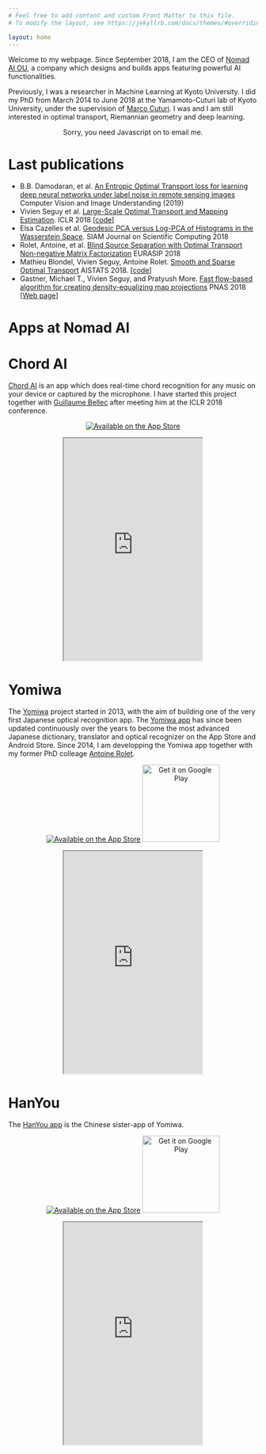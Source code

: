 ```yaml
---
# Feel free to add content and custom Front Matter to this file.
# To modify the layout, see https://jekyllrb.com/docs/themes/#overriding-theme-defaults

layout: home
---
```


Welcome to my webpage. Since September 2018, I am the CEO of [Nomad AI OU](http://www.nomadai.org), a company which designs and builds apps featuring powerful AI functionalities. 

Previously, I was a researcher in Machine Learning at Kyoto University. I did my PhD from March 2014 to June 2018 at the Yamamoto-Cuturi lab of Kyoto University, under the supervision of [Marco Cuturi](http://marcocuturi.net). I was and I am still interested in optimal transport, Riemannian geometry and deep learning.

<center>
<script src="http://code.jquery.com/jquery-1.4.2.min.js"></script>
<script type="text/javascript" language="javascript">
<!--
// Email obfuscator script 2.1 by Tim Williams, University of Arizona
// Random encryption key feature coded by Andrew Moulden
// This code is freeware provided these four comment lines remain intact
// A wizard to generate this code is at http://www.jottings.com/obfuscator/
{ coded = "lClC6Wq6UZr@UG1Cu.iMG"
  key = "OP6bt0zLQ1Fg3xGXvZpcyTJwkYsBhH9AU2NnEloIirVeRK7q8DaSj4dmW5uMfC"
  shift=coded.length
  link=""
  for (i=0; i<coded.length; i++) {
    if (key.indexOf(coded.charAt(i))==-1) {
      ltr = coded.charAt(i)
      link += (ltr)
    }
    else {     
      ltr = (key.indexOf(coded.charAt(i))-shift+key.length) % key.length
      link += (key.charAt(ltr))
    }
  }
document.write("<a href='mailto:"+link+"'>Contact me</a>")
}
//-->
</script><noscript>Sorry, you need Javascript on to email me.</noscript>
</center>

# Last publications
* B.B. Damodaran, et al. [An Entropic Optimal Transport loss for learning deep neural networks under label noise in remote sensing images](https://arxiv.org/abs/1810.01163) Computer Vision and Image Understanding (2019)
* Vivien Seguy et al. [Large-Scale Optimal Transport and Mapping Estimation](https://arxiv.org/abs/1711.02283). ICLR 2018 \[[code](https://github.com/vivienseguy/Large-Scale-OT)\]
* Elsa Cazelles et al. [Geodesic PCA versus Log-PCA of Histograms in the Wasserstein Space](https://arxiv.org/abs/1708.08143). SIAM Journal on Scientific Computing 2018
* Rolet, Antoine, et al. [Blind Source Separation with Optimal Transport Non-negative Matrix Factorization](https://arxiv.org/abs/1802.05429) EURASIP 2018
* Mathieu Blondel, Vivien Seguy, Antoine Rolet. [Smooth and Sparse Optimal Transport](https://arxiv.org/abs/1710.06276) AISTATS 2018. \[[code](https://github.com/mblondel/smooth-ot)\]
* Gastner, Michael T., Vivien Seguy, and Pratyush More. [Fast flow-based algorithm for creating density-equalizing map projections](http://www.pnas.org/content/pnas/early/2018/02/15/1712674115.full.pdf) PNAS 2018 \[[Web page](https://go-cart.io/)\]


# Apps at Nomad AI

# Chord AI

[Chord AI](http://www.chordai.net) is an app which does real-time chord recognition for any music on your device or captured by the microphone. I have started this project together with [Guillaume Bellec](https://guillaumebellec.github.io) after meeting him at the ICLR 2018 conference.

<p>
    <center><a class="badge" href="https://apps.apple.com/app/chord-ai/id1446177109"><img class="badge" src="https://arolet.github.io/res/Download_on_the_App_Store_Badge_US-UK_135x40.svg" alt="Available on the App Store"/></a>
    </center>
</p>

<body>
<center>
<iframe width="280" height="450" src="https://www.youtube.com/embed/B7O4t7mweVw">
</iframe>
</center>
</body>


# Yomiwa

The [Yomiwa](http://www.yomiwa.net) project started in 2013, with the aim of building one of the very first Japanese optical recognition app. The [Yomiwa app](https://itunes.apple.com/app/yomiwa/id670931120) has since been updated continuously over the years to become the most advanced Japanese dictionary, translator and optical recognizer on the App Store and Android Store. Since 2014, I am developping the Yomiwa app together with my former PhD colleage [Antoine Rolet](https://arolet.github.io).

<p>
    <center><a class="badge" href="https://itunes.apple.com/app/yomiwa/id670931120"><img class="badge" src="https://arolet.github.io/res/Download_on_the_App_Store_Badge_US-UK_135x40.svg" alt="Available on the App Store"/></a>
        <a href="https://play.google.com/store/apps/details?id=com.yomiwa.yomiwa"><img alt="Get it on Google Play" width="156" src="https://play.google.com/intl/en_us/badges/images/generic/en-play-badge.png" /></a>
    </center>
</p>

<body>
<center>
<iframe width="280" height="450" src="https://www.youtube.com/embed/CQZD7iT7GQw">
</iframe>
</center>
</body>


# HanYou

The [HanYou app](https://itunes.apple.com/us/app/hanyou-chinese-dictionary-and-translator/id901093520?mt=8) is the Chinese sister-app of Yomiwa. 

<p>
    <center><a class="badge" href="https://itunes.apple.com/us/app/hanyou-chinese-dictionary-and-translator/id901093520?mt=8"><img class="badge" src="https://arolet.github.io/res/Download_on_the_App_Store_Badge_US-UK_135x40.svg" alt="Available on the App Store"/></a>
        <a href="https://play.google.com/store/apps/details?id=com.yomiwa.hanyou&hl=en&utm_source=global_co&utm_medium=prtnr&utm_content=Mar2515&utm_campaign=PartBadge&pcampaignid=MKT-Other-global-all-co-prtnr-py-PartBadge-Mar2515-1"><img alt="Get it on Google Play" width="156" src="https://play.google.com/intl/en_us/badges/images/generic/en-play-badge.png" /></a>
    </center>
 </p>
 <body>
 <center>
 <iframe width="280" height="450" src="https://www.youtube.com/embed/4Vu-E9KeGmc">
 </iframe>
 </center>
 </body>
